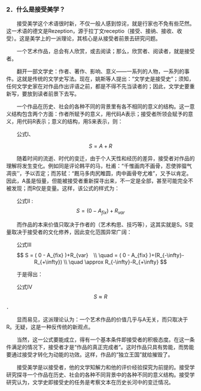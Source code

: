### 2．什么是接受美学？

&emsp;&emsp;接受美学这个术语很时新，不仅一般人感到惊诧，就是行家也不免有些茫然。这一术语的德文是Rezeption，源于拉丁文receptio（接受、接纳、接收、收受）。这是美学上的一派理论，其核心是从接受者前景去研究问题。

&emsp;&emsp;一个艺术作品，总会有人欣赏，或去阅读；那么，欣赏者、阅读者，就是接受者。

&emsp;&emsp;翻开一部文学史：作者、著作、影响、意义——一系列的人物，一系列的事件。这就是传统的文学史写法。现在，姚斯等人提出：“文学史是接受史”；须知，任何文学史家在对作品作出评语之前，都是不得不先当读者的；因此，文学史要重新写，要放到读者前景下去写。

&emsp;&emsp;一个作品在历史、社会的各种不同的背景里有各不相同的意义的结构。这一意义结构包含两个方面：作者所赋予的意义，用代码A表示；接受者所领会赋予的意义，用代码R表示；意义的结构，用S来表示，则：

&emsp;&emsp;公式I、

$$
S = A + R
$$

&emsp;&emsp;随着时间的流逝、时代的变迁，由于个人天性和经历的差异，接受者对作品的理解将发生变化。例如同是评论韩平的马，杜甫：“千惟画肉不画骨，忍使骅骝气凋丧’’，予以否定；而苏轼：“厩马多肉尻睢圆，肉中画骨夸尤难”，又予以肯定。因此，A虽是恒量，但能被接受者重新探寻出来，不一定是全部，甚至可能完全不被发现；而R仅是变量。这样，该公式的样式为：

&emsp;&emsp;公式Ⅱ :
$$
S = ( 0 - A_{fix} )+R_{var}
$$

&emsp;&emsp;而作品的本来价值只取决于作者的（艺术构思、技巧等），这其实就是S。S变量取决于接受者的文化修养，因此变化范围异常广阔：

&emsp;&emsp;公式Ⅲ
$$
S = ( 0 - A_{fix} )+R_{var}　\\
\quad   = ( 0 - A_{fix} )+(R_{-\infty}-R_{+\infty}) \\
\quad   \approx R_{-\infty}-R_{+\infty}
$$

&emsp;&emsp;于是得出：

&emsp;&emsp;公式Ⅳ
$$
S \approx R
$$   ．

&emsp;&emsp;显而易见，这派理论认为：一个艺术作品的价值几乎与A无关，而只取决于R。无疑，这是一种反传统的新观点。

&emsp;&emsp;当然，这一公式要能成立，得有一个基本条件即接受者的积极态度。在这一条件满足的情况下，接受者才是“作品的真正完成者”。这时作品只具有势能，而势能要通过接受才转化为动能的功效。这样，作品的“独立王国”就给摧毁了。

&emsp;&emsp;接受美学是以接受者，他的文学知解力和他的评价经验探究为前提的。接受学研究探寻一个作品在历史、社会的各种不同背景中的各种不同的意义结构。接受学研究认为，文学史即接受史的任务是考察文本在历史长河中的变迁情况。